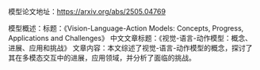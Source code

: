 模型论文地址：https://arxiv.org/abs/2505.04769

模型概述：标题：《Vision-Language-Action Models: Concepts, Progress, Applications and Challenges》
中文文章标题：《视觉-语言-动作模型：概念、进展、应用和挑战》
文章内容：本文综述了视觉-语言-动作模型的概念，探讨了其在多模态交互中的进展，应用领域，并分析了面临的挑战。
